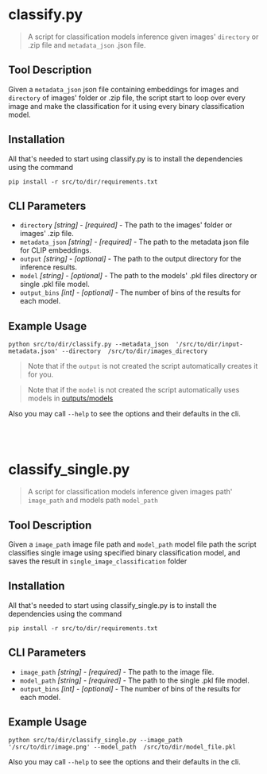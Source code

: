 # classify.py
> A script for classification models inference given images' `directory` or .zip file and `metadata_json` .json file.

## Tool Description

Given a `metadata_json` json file containing embeddings for images and `directory` of images' folder or .zip file, the script start to loop over every image and make the classification for it using every binary classification model.

## Installation
All that's needed to start using classify.py is to install the dependencies using the command
```
pip install -r src/to/dir/requirements.txt
```


## CLI Parameters

* `directory` _[string]_ - _[required]_ - The path to the images' folder or images' .zip file. 
* `metadata_json` _[string]_ - _[required]_ - The path to the metadata json file for CLIP embeddings. 
* `output` _[string]_ - _[optional]_ - The path to the output directory for the inference results. 
* `model` _[string]_ - _[optional]_ - The path to the models' .pkl files directory or single .pkl file model.
* `output_bins` _[int]_ - _[optional]_ -  The number of bins of the results for each model.

## Example Usage

```
python src/to/dir/classify.py --metadata_json  '/src/to/dir/input-metadata.json' --directory  /src/to/dir/images_directory 
```




> Note that if the `output` is not created the script automatically creates it for you. 

> Note that if the `model` is not created the script automatically uses models in [outputs/models](outputs/models/)

Also you may call `--help` to see the options and their defaults in the cli. 

<br/>
<br/>

# classify_single.py
> A script for classification models inference given images path' `image_path`  and models path `model_path`

## Tool Description

Given a `image_path` image file path and `model_path` model file path the script classifies single image using specified binary classification model, and saves the result in `single_image_classification` folder 

## Installation
All that's needed to start using classify_single.py is to install the dependencies using the command
```
pip install -r src/to/dir/requirements.txt
```


## CLI Parameters

* `image_path` _[string]_ - _[required]_ - The path to the image file.
* `model_path` _[string]_ - _[required]_ - The path to the single .pkl file model.
* `output_bins` _[int]_ - _[optional]_ -  The number of bins of the results for each model.

## Example Usage

```
python src/to/dir/classify_single.py --image_path  '/src/to/dir/image.png' --model_path  /src/to/dir/model_file.pkl 
```

Also you may call `--help` to see the options and their defaults in the cli. 
